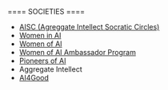 ==== SOCIETIES ====
- [AISC (Agreggate Intellect Socratic Circles)](https://aisc.ai.science/)
- [Women in AI](https://www.womeninai.co/)
- [Women of AI](https://womenofai.org/)
- [Women of AI Ambassador Program](https://docs.google.com/forms/d/e/1FAIpQLScRy9l6j6e_pOwdqSPlC9SoPZoPPfDb6Uj7P3pVPTkSG16wrg/viewform)
- [Pioneers of AI](https://pioneersofai.com/)
- Aggregate Intellect
- [AI4Good](https://ai4good.org/)
